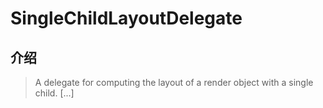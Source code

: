 # SingleChildLayoutDelegate

## 介绍

> A delegate for computing the layout of a render object with a single child. [...]
